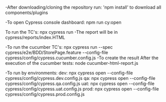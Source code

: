 



-After downloading/cloning the repository run: 'npm install' to download all components/plugins

-To open Cypress console dashboard: npm run cy:open

To run the TC's: npx cypress run
-The report will be in cypress/reports/index.HTML

-To run the cucumber TC's: npx cypress run --spec cypress/e2e/BDD/StorePage.feature --config-file cypress/config/cypress.cucumber.config.js
-To create the result After the execution of the cucumber tests: node cucumber-html-report.js

-To run by environments:
dev: npx cypress open --config-file cypress/config/cypress.dev.config.js
qa: npx cypress open --config-file cypress/config/cypress.qa.config.js
uat: npx cypress open --config-file cypress/config/cypress.uat.config.js
prod: npx cypress open --config-file cypress/config/cypress.prod.config.js


 
 
